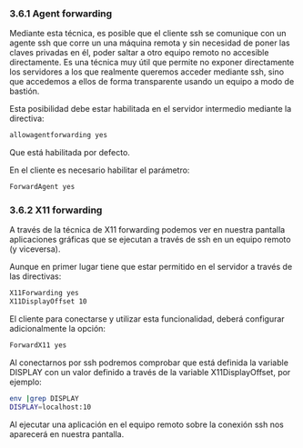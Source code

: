 ### 3.6.1 Agent forwarding

Mediante esta técnica, es posible que el cliente ssh se comunique con un agente ssh que corre un una máquina remota y sin necesidad de poner las claves privadas en él, poder saltar a otro equipo remoto no accesible directamente. Es una técnica muy útil que permite no exponer directamente los servidores a los que realmente queremos acceder mediante ssh, sino que accedemos a ellos de forma transparente usando un equipo a modo de bastión.

Esta posibilidad debe estar habilitada en el servidor intermedio mediante la directiva:

```bash
allowagentforwarding yes
```
Que está habilitada por defecto.

En el cliente es necesario habilitar el parámetro:

```bash
ForwardAgent yes
```

### 3.6.2 X11 forwarding

A través de la técnica de X11 forwarding podemos ver en nuestra pantalla aplicaciones gráficas que se ejecutan a través de ssh en un equipo remoto (y viceversa).

Aunque en primer lugar tiene que estar permitido en el servidor a través de las directivas:

```bash
X11Forwarding yes
X11DisplayOffset 10
```
El cliente para conectarse y utilizar esta funcionalidad, deberá configurar adicionalmente la opción:
```bash
ForwardX11 yes
```
Al conectarnos por ssh podremos comprobar que está definida la variable DISPLAY con un valor definido a través de la variable X11DisplayOffset, por ejemplo:

```bash
env |grep DISPLAY
DISPLAY=localhost:10
```

Al ejecutar una aplicación en el equipo remoto sobre la conexión ssh nos aparecerá en nuestra pantalla.
